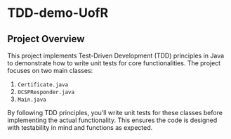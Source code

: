 # TDD-demo-UofR

## Project Overview

This project implements Test-Driven Development (TDD) principles in Java to demonstrate how to write unit tests for core functionalities. The project focuses on two main classes:
1. `Certificate.java`
2. `OCSPResponder.java`
3. `Main.java`

By following TDD principles, you'll write unit tests for these classes before implementing the actual functionality. This ensures the code is designed with testability in mind and functions as expected.
